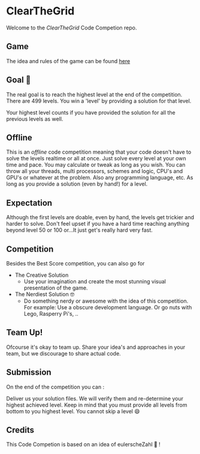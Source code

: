 # ClearTheGrid

Welcome to the *ClearTheGrid* Code Competion repo.

## Game

The idea and rules of the game can be found [here](GAME.md)

## Goal :goal_net: 

The real goal is to reach the highest level at the end of the competition. 
There are 499 levels. You win a 'level' by providing a solution for that level.

Your highest level counts if you have provided the solution for all the previous levels as well. 
 
## Offline
This is an *offline* code competition meaning that your code doesn't have to solve the levels realtime or all at once. Just solve every level at your own time and pace. You may calculate or tweak as long as you wish. You can throw all your threads, multi processors, schemes and logic, CPU's and GPU's or whatever at the problem. Also any programming language, etc. As long as you provide a solution (even by hand!) for a level. 

## Expectation
Although the first levels are doable, even by hand, the levels get trickier and harder to solve. Don't feel upset if you have a hard time reaching anything beyond level 50 or 100 or...It just get's really hard very fast. 

## Competition

Besides the Best Score competition, you can also go for 
- The Creative Solution 
     - Use your imagination and create the most stunning visual presentation of the game.
- The Nerdiest Solution :nerd_face:
     - Do something nerdy or awesome with the idea of this competition. For example: Use a obscure development language. Or go nuts with Lego, Rasperry Pi's, .. 

## Team Up!

Ofcourse it's okay to team up. Share your idea's and approaches in your team, but we discourage to share actual code.

## Submission

On the end of the competition you can :

Deliver us your solution files. We will verify them and re-determine your highest achieved level. Keep in mind that you must provide all levels from bottom to you highest level. You cannot skip a level :smile: 


## Credits

This Code Competion is based on an idea of eulerscheZahl :clap: !
